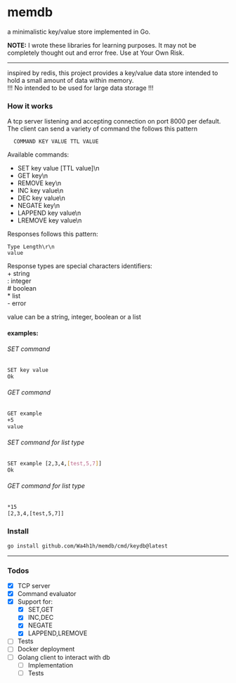 # memdb
a minimalistic key/value store implemented in Go.

**NOTE:** I wrote these libraries for learning purposes. It may not be completely thought out and error free. Use at Your Own Risk.

---

inspired by redis, this project provides a key/value data store intended to hold a small amount of data within memory.<br>
!!! No intended to be used for large data storage !!!

### How it works
A tcp server listening and accepting connection on port 8000 per default. The client can send a variety of command the follows this pattern
```
  COMMAND KEY VALUE TTL VALUE
```
Available commands:
* SET key value [TTL value]\n
* GET key\n
* REMOVE key\n
* INC key value\n
* DEC key value\n
* NEGATE key\n
* LAPPEND key value\n
* LREMOVE key value\n

Responses follows this pattern:
```
Type Length\r\n
value
```
Response types are special characters identifiers:<br>
    + string<br>
    : integer<br>
    # boolean<br>
    * list<br>
    - error

value can be a string, integer, boolean or a list

#### examples:
###### SET command
```bash
SET key value
Ok
```
###### GET command
```bash
GET example
+5
value
```
###### SET command for list type
```bash
SET example [2,3,4,[test,5,7]]
Ok
```
###### GET command for list type
```bash
*15
[2,3,4,[test,5,7]]
```
### Install
```bash
go install github.com/Wa4h1h/memdb/cmd/keydb@latest
```
---

### Todos
- [X] TCP server
- [X] Command evaluator
- [X] Support for:
  - [X] SET,GET
  - [X] INC,DEC
  - [X] NEGATE
  - [X] LAPPEND,LREMOVE
- [ ] Tests
- [ ] Docker deployment
- [ ] Golang client to interact with db
  - [ ] Implementation
  - [ ] Tests